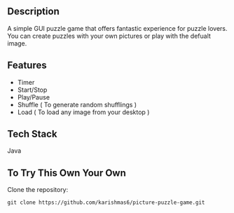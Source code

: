 ## Description

A simple GUI puzzle game that offers fantastic experience for puzzle lovers. You can create puzzles with your own pictures or play with the defualt image.

## Features 

* Timer
* Start/Stop 
* Play/Pause 
* Shuffle ( To generate random shufflings )
* Load ( To load any image from your desktop )


## Tech Stack

Java 

## To Try This Own Your Own

Clone the repository:

```
git clone https://github.com/karishmas6/picture-puzzle-game.git
```




